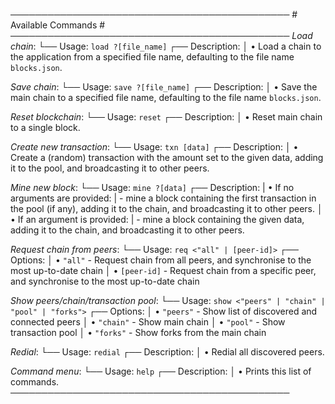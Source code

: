─────────────────────────────────────────────
    # Available Commands #
─────────────────────────────────────────────
  *Load chain*:
└── Usage: `load ?[file_name]`
┌── Description:
│     • Load a chain to the application from a specified file name, defaulting to the file name `blocks.json`.

  *Save chain*:
└── Usage: `save ?[file_name]`
┌── Description:
│     • Save the main chain to a specified file name, defaulting to the file name `blocks.json`.

  *Reset blockchain*:
└── Usage: `reset`
┌── Description:
│     • Reset main chain to a single block.

  *Create new transaction*:
└── Usage: `txn [data]`
┌── Description:
│     • Create a (random) transaction with the amount set to the given data, adding it to the pool, and broadcasting it to other peers.

  *Mine new block*:
└── Usage: `mine ?[data]`
┌── Description:
|     • If no arguments are provided:
|       -  mine a block containing the first transaction in the pool (if any), adding it to the chain, and broadcasting it to other peers.
│     • If an argument is provided:
|       -  mine a block containing the given data, adding it to the chain, and broadcasting it to other peers.

  *Request chain from peers*:
└── Usage: `req <"all" | [peer-id]>`
┌── Options:
│     • `"all"`      - Request chain from all peers, and synchronise to the most up-to-date chain
│     • `[peer-id]`  - Request chain from a specific peer, and synchronise to the most up-to-date chain

  *Show peers/chain/transaction pool*:
└── Usage: `show <"peers" | "chain" | "pool" | "forks">`
┌── Options:
│     • `"peers"`   - Show list of discovered and connected peers
│     • `"chain"`   - Show main chain
│     • `"pool"`    - Show transaction pool
│     • `"forks"`   - Show forks from the main chain

  *Redial*:
└── Usage: `redial`
┌── Description:
│     • Redial all discovered peers.

  *Command menu*:
└── Usage: `help`
┌── Description:
│     • Prints this list of commands.
─────────────────────────────────────────────
